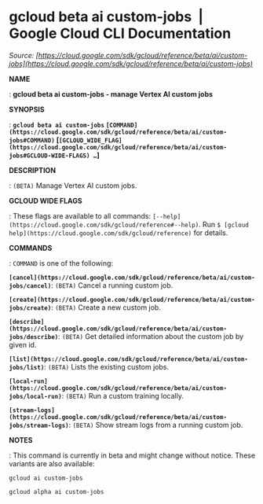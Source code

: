 # gcloud beta ai custom-jobs  |  Google Cloud CLI Documentation

*Source: [https://cloud.google.com/sdk/gcloud/reference/beta/ai/custom-jobs](https://cloud.google.com/sdk/gcloud/reference/beta/ai/custom-jobs)*

**NAME**

: **gcloud beta ai custom-jobs - manage Vertex AI custom jobs**

**SYNOPSIS**

: **`gcloud beta ai custom-jobs` `[COMMAND](https://cloud.google.com/sdk/gcloud/reference/beta/ai/custom-jobs#COMMAND)` [`[GCLOUD_WIDE_FLAG](https://cloud.google.com/sdk/gcloud/reference/beta/ai/custom-jobs#GCLOUD-WIDE-FLAGS) …`]**

**DESCRIPTION**

: `(BETA)` Manage Vertex AI custom jobs.

**GCLOUD WIDE FLAGS**

: These flags are available to all commands: `[--help](https://cloud.google.com/sdk/gcloud/reference#--help)`.
Run `$ [gcloud help](https://cloud.google.com/sdk/gcloud/reference)` for details.

**COMMANDS**

: ``COMMAND`` is one of the following:

**`[cancel](https://cloud.google.com/sdk/gcloud/reference/beta/ai/custom-jobs/cancel)`**:
`(BETA)` Cancel a running custom job.

**`[create](https://cloud.google.com/sdk/gcloud/reference/beta/ai/custom-jobs/create)`**:
`(BETA)` Create a new custom job.

**`[describe](https://cloud.google.com/sdk/gcloud/reference/beta/ai/custom-jobs/describe)`**:
`(BETA)` Get detailed information about the custom job by given id.

**`[list](https://cloud.google.com/sdk/gcloud/reference/beta/ai/custom-jobs/list)`**:
`(BETA)` Lists the existing custom jobs.

**`[local-run](https://cloud.google.com/sdk/gcloud/reference/beta/ai/custom-jobs/local-run)`**:
`(BETA)` Run a custom training locally.

**`[stream-logs](https://cloud.google.com/sdk/gcloud/reference/beta/ai/custom-jobs/stream-logs)`**:
`(BETA)` Show stream logs from a running custom job.

**NOTES**

: This command is currently in beta and might change without notice. These
variants are also available:

```
gcloud ai custom-jobs
```

```
gcloud alpha ai custom-jobs
```